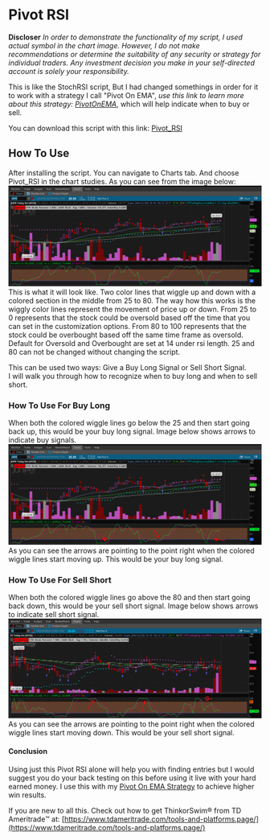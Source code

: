 # Pivot RSI  

**Discloser** _In order to demonstrate the functionality of my script, I used actual symbol in the chart image. However, I do not make recommendations or determine the suitability of any security or strategy for individual traders. Any investment decision you make in your self-directed account is solely your responsibility._  

This is like the StochRSI script, But I had changed somethings in order for it to work with a strategy I call "Pivot On EMA", _use this link to learn more about this strategy: [PivotOnEMA](https://www.github.com/TechRancher/PivotOnEMA/)_, which will help indicate when to buy or sell.

You can download this script with this link: [Pivot_RSI](https://tos.mx/vyB3CWp)  

## How To Use  

After installing the script. You can navigate to Charts tab. And choose Pivot_RSI in the chart studies.  As you can see from the image below:  
![Chart Window](images/Chart.jpg)  
This is what it will look like.  Two color lines that wiggle up and down with a colored section in the middle from 25 to 80.  The way how this works is the wiggly color lines represent the movement of price up or down. From 25 to 0 represents that the stock could be oversold based off the time that you can set in the customization options.  From 80 to 100 represents that the stock could be overbought based off the same time frame as oversold. Default for Oversold and Overbought are set at 14 under rsi length.  25 and 80 can not be changed without changing the script.  

This can be used two ways: Give a Buy Long Signal or Sell Short Signal.  
I will walk you through how to recognize when to buy long and when to sell short.  

### How To Use For Buy Long  

When both the colored wiggle lines go below the 25 and then start going back up, this would be your buy long signal.  Image below shows arrows to indicate buy signals.  ![Buy_RSI](images/Buy_Signal_RSI.jpg)  
As you can see the arrows are pointing to the point right when the colored wiggle lines start moving up.  This would be your buy long signal.  

### How To Use For Sell Short  

When both the colored wiggle lines go above the 80 and then start going back down, this would be your sell short signal.  Image below shows arrows to indicate sell short signal.  ![Sell_RSI](images/Sell_Signal_RSI.jpg)  
As you can see the arrows are pointing to the point right when the colored wiggle lines start moving down.  This would be your sell short signal.  

#### Conclusion  

Using just this Pivot RSI alone will help you with finding entries but I would suggest you do your back testing on this before using it live with your hard earned money.  I use this with my [Pivot On EMA Strategy](https://www.github.com/TechRancher/PivotOnEMA/) to achieve higher win results.  

If you are new to all this. Check out how to get ThinkorSwim:registered: from TD Ameritrade:tm: at: [https://www.tdameritrade.com/tools-and-platforms.page/](https://www.tdameritrade.com/tools-and-platforms.page/)  
